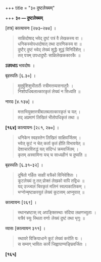 +++
title = "३० दुष्टलेख्यम्"

+++
**३० — दुष्टलेख्यम्**

[तत्र] कात्यायनः [२७३–२७४] ।

> साक्षिदोषाद् भवेद् दुष्टं पत्रं वै लेखकस्य वा ।  
> धनिकस्योपधादोषात् तथा दारणिकस्य वा ॥  
> दुष्टैर् दुष्टं भवेद् लेख्यं शुद्धैः शुद्धं विनिर्दिशेत् ।  
> तत् पत्रम् उपधादुष्टैः साक्षिलेखककारकैः ॥

**ऽउपधाऽ** भावदोषः ।

बृहस्पतिः [६.३०] ।

> मुमूर्षुशिशुभीतार्तैः स्त्रीमत्तव्यसनातुरैः ।  
> निशोपधिबलात्कारकृतं लेख्यं न सिध्यति ॥

नारदः [४.१३७] ।

> मत्ताभियुक्तस्त्रीबालबलात्कारकृतं च यत् ।  
> तद् अप्रमाणं लिखितं भीतोपधिकृतं तथा ॥

**[१६४]** कात्यायनः [२८१, २७०] ।

> धनिकेन स्वहस्तेन लिखितं साक्षिवर्जितम् ।  
> भवेत् कूटं न चेत् कर्ता कृतं हीति विभावयेत् ॥  
> देशाचारविरुद्धं यत् संदिग्धं क्रमवर्जितम् ।  
> कृतम् अस्वामिना यच् च साध्यहीनं च दुष्यति ॥

बृहस्पतिः [६.३१–३२] ।

> दूषितो गर्हितः साक्षी यत्रैको विनिवेशितः ।  
> कूटलेख्यं तु तत् प्रोक्तं लेखको वापि तद्विधः ॥  
> यद् उज्ज्वलं चिरकृतं मलिनं स्वल्पकालिकम् ।  
> भग्नोन्मृष्टाक्षरयुतं लेख्यं कूटत्वम् आप्नुयात् ॥

कात्यायनः [२६९] ।

> स्थानभ्रष्टास् त्व् अपङ्क्तिस्थाः संदिघा लक्षणच्युताः ।  
> यत्रैवं स्युः स्थिता वर्णाः लेख्यं दुष्टं तथा भृगुः ॥

व्यासः [कात्यायन ३११] ।

> स्थावरे विक्रियाधाने कूटं लेख्यं करोति यः ।  
> स सम्यग् भावितः कार्ये जिह्वापाण्यङ्घ्रिवर्जितः ।

**[१६५]**
